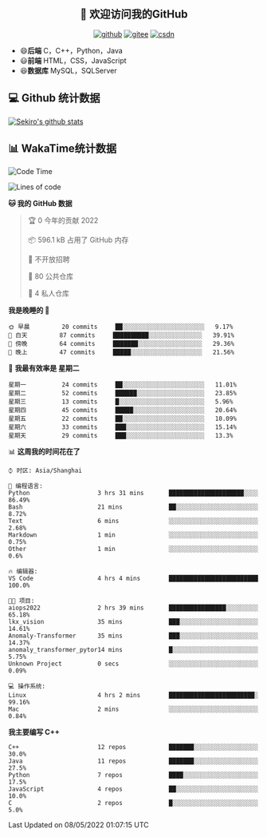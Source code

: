 <h2 align="center">👋 欢迎访问我的GitHub</h2>
<p align="center">
  <a href="https://666wxy666.github.io/"><img src="https://img.shields.io/badge/GitHub-24292e" alt="github"></a>
  <a href="https://gitee.com/wxy_666"><img src="https://img.shields.io/badge/Gitee-fe7300" alt="gitee"></a>
  <a href="https://blog.csdn.net/WXY_666"><img src="https://img.shields.io/badge/CSDN-cf000e" alt="csdn"></a>
</p>

- 😄**后端** C，C++，Python，Java
- 😃**前端** HTML，CSS，JavaScript
- 😆**数据库** MySQL，SQLServer

## 💻 Github 统计数据
[![Sekiro's github stats](https://github-readme-stats.vercel.app/api?username=666WXY666)](https://666wxy666.github.io/)

## 📊 WakaTime统计数据

<!--START_SECTION:waka-->
![Code Time](http://img.shields.io/badge/Code%20Time-0-blue)

![Lines of code](https://img.shields.io/badge/%E4%BB%8E%E3%80%8C%E4%BD%A0%E5%A5%BD%E4%B8%96%E7%95%8C%E3%80%8D%E6%88%91%E5%B7%B2%E7%BB%8F%E5%86%99%E4%BA%86--287%20Thousand%20%E8%A1%8C%E4%BB%A3%E7%A0%81-blue)

**🐱 我的 GitHub 数据** 

> 🏆 0 今年的贡献 2022
 > 
> 📦 596.1 kB 占用了 GitHub 内存 
 > 
> 🚫 不开放招聘
 > 
> 📜 80 公共仓库 
 > 
> 🔑 4 私人仓库  
 > 
**我是晚睡的 🦉** 

```text
🌞 早晨         20 commits     ██░░░░░░░░░░░░░░░░░░░░░░░   9.17% 
🌆 白天         87 commits     ██████████░░░░░░░░░░░░░░░   39.91% 
🌃 傍晚         64 commits     ███████░░░░░░░░░░░░░░░░░░   29.36% 
🌙 晚上         47 commits     █████░░░░░░░░░░░░░░░░░░░░   21.56%

```
📅 **我最有效率是 星期二** 

```text
星期一          24 commits     ██░░░░░░░░░░░░░░░░░░░░░░░   11.01% 
星期二          52 commits     ██████░░░░░░░░░░░░░░░░░░░   23.85% 
星期三          13 commits     █░░░░░░░░░░░░░░░░░░░░░░░░   5.96% 
星期四          45 commits     █████░░░░░░░░░░░░░░░░░░░░   20.64% 
星期五          22 commits     ██░░░░░░░░░░░░░░░░░░░░░░░   10.09% 
星期六          33 commits     ███░░░░░░░░░░░░░░░░░░░░░░   15.14% 
星期天          29 commits     ███░░░░░░░░░░░░░░░░░░░░░░   13.3%

```


📊 **这周我的时间花在了** 

```text
⌚︎ 时区: Asia/Shanghai

💬 编程语言: 
Python                   3 hrs 31 mins       █████████████████████░░░░   86.49% 
Bash                     21 mins             ██░░░░░░░░░░░░░░░░░░░░░░░   8.72% 
Text                     6 mins              ░░░░░░░░░░░░░░░░░░░░░░░░░   2.68% 
Markdown                 1 min               ░░░░░░░░░░░░░░░░░░░░░░░░░   0.75% 
Other                    1 min               ░░░░░░░░░░░░░░░░░░░░░░░░░   0.6%

🔥 编辑器: 
VS Code                  4 hrs 4 mins        █████████████████████████   100.0%

🐱‍💻 项目: 
aiops2022                2 hrs 39 mins       ████████████████░░░░░░░░░   65.18% 
lkx_vision               35 mins             ███░░░░░░░░░░░░░░░░░░░░░░   14.61% 
Anomaly-Transformer      35 mins             ███░░░░░░░░░░░░░░░░░░░░░░   14.37% 
anomaly_transformer_pytor14 mins             █░░░░░░░░░░░░░░░░░░░░░░░░   5.75% 
Unknown Project          0 secs              ░░░░░░░░░░░░░░░░░░░░░░░░░   0.09%

💻 操作系统: 
Linux                    4 hrs 2 mins        ████████████████████████░   99.16% 
Mac                      2 mins              ░░░░░░░░░░░░░░░░░░░░░░░░░   0.84%

```

**我主要编写 C++** 

```text
C++                      12 repos            ███████░░░░░░░░░░░░░░░░░░   30.0% 
Java                     11 repos            ███████░░░░░░░░░░░░░░░░░░   27.5% 
Python                   7 repos             ████░░░░░░░░░░░░░░░░░░░░░   17.5% 
JavaScript               4 repos             ██░░░░░░░░░░░░░░░░░░░░░░░   10.0% 
C                        2 repos             █░░░░░░░░░░░░░░░░░░░░░░░░   5.0%

```



 Last Updated on 08/05/2022 01:07:15 UTC
<!--END_SECTION:waka-->

<!--
**666WXY666/666WXY666** is a ✨ _special_ ✨ repository because its `README.md` (this file) appears on your GitHub profile.

Here are some ideas to get you started:

- 🔭 I’m currently working on ...
- 🌱 I’m currently learning ...
- 👯 I’m looking to collaborate on ...
- 🤔 I’m looking for help with ...
- 💬 Ask me about ...
- 📫 How to reach me: ...
- 😄 Pronouns: ...
- ⚡ Fun fact: ...
-->
